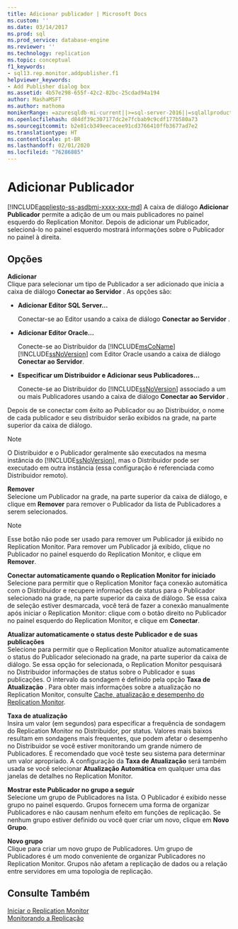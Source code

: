 ```yaml
---
title: Adicionar publicador | Microsoft Docs
ms.custom: ''
ms.date: 03/14/2017
ms.prod: sql
ms.prod_service: database-engine
ms.reviewer: ''
ms.technology: replication
ms.topic: conceptual
f1_keywords:
- sql13.rep.monitor.addpublisher.f1
helpviewer_keywords:
- Add Publisher dialog box
ms.assetid: 4b57e298-655f-42c2-82bc-25cdad94a194
author: MashaMSFT
ms.author: mathoma
monikerRange: =azuresqldb-mi-current||>=sql-server-2016||=sqlallproducts-allversions
ms.openlocfilehash: d84df39c307177dc2e7fcbab9c9cdf177b580a73
ms.sourcegitcommit: b2e81cb349eecacee91cd3766410ffb3677ad7e2
ms.translationtype: HT
ms.contentlocale: pt-BR
ms.lasthandoff: 02/01/2020
ms.locfileid: "76286885"
---
```

# <a name="add-publisher"></a>Adicionar Publicador
[!INCLUDE[appliesto-ss-asdbmi-xxxx-xxx-md](../../includes/appliesto-ss-asdbmi-xxxx-xxx-md.md)]
  A caixa de diálogo **Adicionar Publicador** permite a adição de um ou mais publicadores no painel esquerdo do Replication Monitor. Depois de adicionar um Publicador, selecioná-lo no painel esquerdo mostrará informações sobre o Publicador no painel à direita.  
  
## <a name="options"></a>Opções  
 **Adicionar**  
 Clique para selecionar um tipo de Publicador a ser adicionado que inicia a caixa de diálogo **Conectar ao Servidor** . As opções são:  
  
-   **Adicionar Editor SQL Server…**  
  
     Conectar-se ao Editor usando a caixa de diálogo **Conectar ao Servidor** .  
  
-   **Adicionar Editor Oracle…**  
  
     Conecte-se ao Distribuidor da [!INCLUDE[msCoName](../../includes/msconame-md.md)] [!INCLUDE[ssNoVersion](../../includes/ssnoversion-md.md)] com Editor Oracle usando a caixa de diálogo **Conectar ao Servidor**.  
  
-   **Especificar um Distribuidor e Adicionar seus Publicadores…**  
  
     Conecte-se ao Distribuidor do [!INCLUDE[ssNoVersion](../../includes/ssnoversion-md.md)] associado a um ou mais Publicadores usando a caixa de diálogo **Conectar ao Servidor** .  
  
 Depois de se conectar com êxito ao Publicador ou ao Distribuidor, o nome de cada publicador e seu distribuidor serão exibidos na grade, na parte superior da caixa de diálogo.  
  
> [!NOTE]  
>  O Distribuidor e o Publicador geralmente são executados na mesma instância do [!INCLUDE[ssNoVersion](../../includes/ssnoversion-md.md)], mas o Distribuidor pode ser executado em outra instância (essa configuração é referenciada como Distribuidor remoto).  
  
 **Remover**  
 Selecione um Publicador na grade, na parte superior da caixa de diálogo, e clique em **Remover** para remover o Publicador da lista de Publicadores a serem selecionados.  
  
> [!NOTE]  
>  Esse botão não pode ser usado para remover um Publicador já exibido no Replication Monitor. Para remover um Publicador já exibido, clique no Publicador no painel esquerdo do Replication Monitor, e clique em **Remover**.  
  
 **Conectar automaticamente quando o Replication Monitor for iniciado**  
 Selecione para permitir que o Replication Monitor faça conexão automática com o Distribuidor e recupere informações de status para o Publicador selecionado na grade, na parte superior da caixa de diálogo. Se essa caixa de seleção estiver desmarcada, você terá de fazer a conexão manualmente após iniciar o Replication Monitor: clique com o botão direito no Publicador no painel esquerdo do Replication Monitor, e clique em **Conectar**.  
  
 **Atualizar automaticamente o status deste Publicador e de suas publicações**  
 Selecione para permitir que o Replication Monitor atualize automaticamente o status do Publicador selecionado na grade, na parte superior da caixa de diálogo. Se essa opção for selecionada, o Replication Monitor pesquisará no Distribuidor informações de status sobre o Publicador e suas publicações. O intervalo da sondagem é definido pela opção **Taxa de Atualização** . Para obter mais informações sobre a atualização no Replication Monitor, consulte [Cache, atualização e desempenho do Replication Monitor](../../relational-databases/replication/monitor/caching-refresh-and-replication-monitor-performance.md).  
  
 **Taxa de atualização**  
 Insira um valor (em segundos) para especificar a frequência de sondagem do Replication Monitor no Distribuidor, por status. Valores mais baixos resultam em sondagens mais frequentes, que podem afetar o desempenho no Distribuidor se você estiver monitorando um grande número de Publicadores. É recomendado que você teste seu sistema para determinar um valor apropriado. A configuração da **Taxa de Atualização** será também usada se você selecionar **Atualização Automática** em qualquer uma das janelas de detalhes no Replication Monitor.  
  
 **Mostrar este Publicador no grupo a seguir**  
 Selecione um grupo de Publicadores na lista. O Publicador é exibido nesse grupo no painel esquerdo. Grupos fornecem uma forma de organizar Publicadores e não causam nenhum efeito em funções de replicação. Se nenhum grupo estiver definido ou você quer criar um novo, clique em **Novo Grupo**.  
  
 **Novo grupo**  
 Clique para criar um novo grupo de Publicadores. Um grupo de Publicadores é um modo conveniente de organizar Publicadores no Replication Monitor. Grupos não afetam a replicação de dados ou a relação entre servidores em uma topologia de replicação.  
  
## <a name="see-also"></a>Consulte Também  
 [Iniciar o Replication Monitor](../../relational-databases/replication/monitor/start-the-replication-monitor.md)   
 [Monitorando a Replicação](../../relational-databases/replication/monitor/monitoring-replication.md)  
  
  
